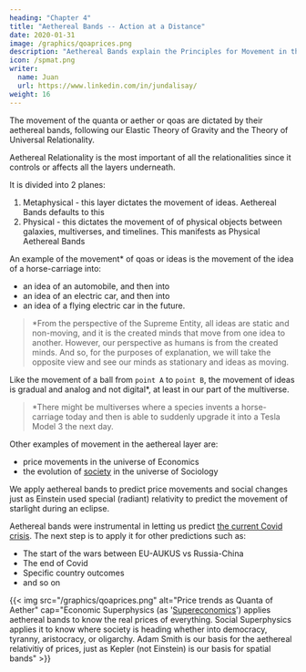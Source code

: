 ```yaml
---
heading: "Chapter 4"
title: "Aethereal Bands -- Action at a Distance"
date: 2020-01-31
image: /graphics/qoaprices.png
description: "Aethereal Bands explain the Principles for Movement in the Aethereal Layer which is above the Spatial Layer"
icon: /spmat.png
writer:
  name: Juan
  url: https://www.linkedin.com/in/jundalisay/
weight: 16
---
```



The movement of the quanta or aether or qoas are dictated by their aethereal bands, following our Elastic Theory of Gravity and the Theory of Universal Relationality. 


Aethereal Relationality is the most important of all the relationalities since it controls or affects all the layers underneath. 

It is divided into 2 planes:

1. Metaphysical - this layer dictates the movement of ideas. Aethereal Bands defaults to this
2. Physical - this dictates the movement of of physical objects between galaxies, multiverses, and timelines. This manifests as  Physical Aethereal Bands 

An example of the movement* of qoas or ideas is the movement of the idea of a horse-carriage into:
- an idea of an automobile, and then into
- an idea of an electric car, and then into
- an idea of a flying electric car in the future. 

<!-- Aethereal Bands are concerned with the movement of ideas* as qoas (quantum of aether), such as how  -->

> *From the perspective of the Supreme Entity, all ideas are static and non-moving, and it is the created minds that move from one idea to another. However, our perspective as humans is from the created minds. And so, for the purposes of explanation, we will take the opposite view and see our minds as stationary and ideas as moving.



Like the movement of a ball from `point A` to `point B`, the movement of ideas is gradual and analog and not digital*, at least in our part of the multiverse. 

> *There might be multiverses where a species invents a horse-carriage today and then is able to suddenly upgrade it into a Tesla Model 3 the next day.


Other examples of movement in the aethereal layer are:
- price movements in the universe of Economics
- the evolution of [society](/social/supersociology/principles/part-1/chapter-01) in the universe of Sociology

We apply aethereal bands to predict price movements and social changes just as Einstein used special (radiant) relativity to predict the movement of starlight during an eclipse.

Aethereal bands were instrumental in letting us predict [the current Covid crisis](/social/supersociology/precrisis-years). The next step is to apply it for other predictions such as:
- The start of the wars between EU-AUKUS vs Russia-China
- The end of Covid
- Specific country outcomes
- and so on

<!-- SMITH:This is why Newton's system gained the general and complete approbation of mankind and is the greatest discovery that ever was made by man. It discovered an immense chain of the most important and sublime truths, all closely connected together, by one capital fact called gravity which we experience daily.
 -->


{{< img src="/graphics/qoaprices.png" alt="Price trends as Quanta of Aether" cap="Economic Superphysics (as '[Supereconomics](/social/economics)') applies aethereal bands to know the real prices of everything. Social Superphysics applies it to know where society is heading whether into democracy, tyranny, aristocracy, or oligarchy. Adam Smith is our basis for the aethereal relativitiy of prices, just as Kepler (not Einstein) is our basis for spatial bands" >}}


<!-- ## Gravity is the Effect of the Aether

The next post will explain spatial bands (gravitation) through the aethereal vortices of Descartes in the spacetime layer.
 -->